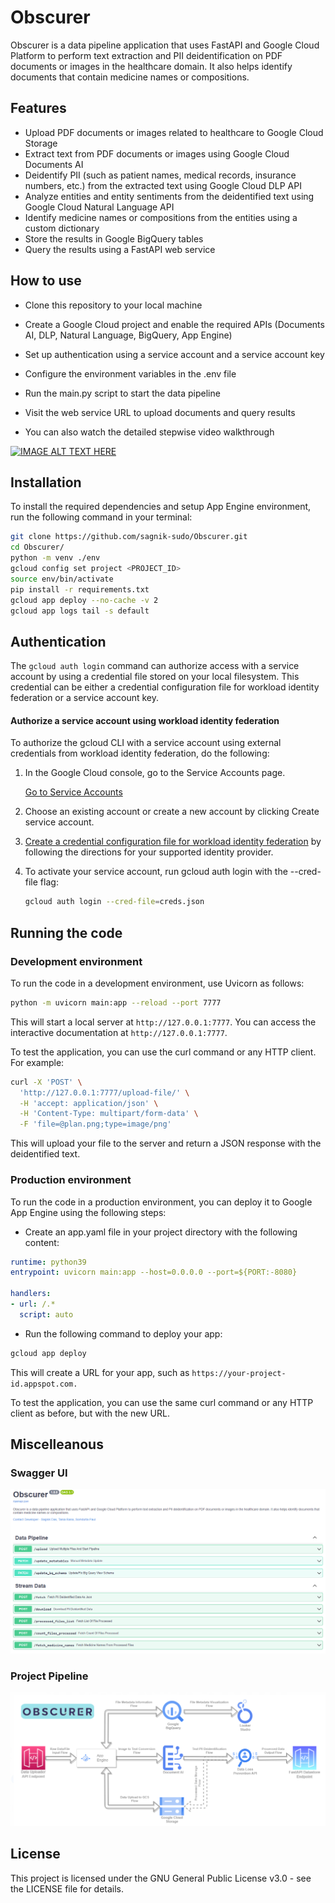 # Obscurer
Obscurer is a data pipeline application that uses FastAPI and Google Cloud Platform to perform text extraction and PII deidentification on PDF documents or images in the healthcare domain. It also helps identify documents that contain medicine names or compositions.

## Features
- Upload PDF documents or images related to healthcare to Google Cloud Storage
- Extract text from PDF documents or images using Google Cloud Documents AI
- Deidentify PII (such as patient names, medical records, insurance numbers, etc.) from the extracted text using Google Cloud DLP API
- Analyze entities and entity sentiments from the deidentified text using Google Cloud Natural Language API
- Identify medicine names or compositions from the entities using a custom dictionary
- Store the results in Google BigQuery tables
- Query the results using a FastAPI web service

## How to use
- Clone this repository to your local machine
- Create a Google Cloud project and enable the required APIs (Documents AI, DLP, Natural Language, BigQuery, App Engine)
- Set up authentication using a service account and a service account key
- Configure the environment variables in the .env file
- Run the main.py script to start the data pipeline
- Visit the web service URL to upload documents and query results

- You can also watch the detailed stepwise video walkthrough 
<!-- [here](https://www.youtube.com/watch?v=G8ZE-O2ABjM) -->

[![IMAGE ALT TEXT HERE](https://img.youtube.com/vi/G8ZE-O2ABjM/0.jpg)](https://www.youtube.com/watch?v=G8ZE-O2ABjM)


## Installation
To install the required dependencies and setup App Engine environment, run the following command in your terminal:

```bash
git clone https://github.com/sagnik-sudo/Obscurer.git
cd Obscurer/
python -m venv ./env
gcloud config set project <PROJECT_ID>
source env/bin/activate
pip install -r requirements.txt
gcloud app deploy --no-cache -v 2
gcloud app logs tail -s default
```


## Authentication

The `gcloud auth login` command can authorize access with a service account by using a credential file stored on your local filesystem. This credential can be either a credential configuration file for workload identity federation or a service account key.

#### Authorize a service account using workload identity federation
To authorize the gcloud CLI with a service account using external credentials from workload identity federation, do the following:

1. In the Google Cloud console, go to the Service Accounts page.

    [Go to Service Accounts](https://console.cloud.google.com/iam-admin/serviceaccounts)

2. Choose an existing account or create a new account by clicking Create service account.

3. [Create a credential configuration file for workload identity federation](https://console.cloud.google.com/iam-admin/serviceaccounts) by following the directions for your supported identity provider.

4. To activate your service account, run gcloud auth login with the --cred-file flag:

    ```bash
    gcloud auth login --cred-file=creds.json
    ```

## Running the code
### Development environment

To run the code in a development environment, use Uvicorn as follows:

```bash
python -m uvicorn main:app --reload --port 7777
```

This will start a local server at `http://127.0.0.1:7777`. You can access the interactive documentation at `http://127.0.0.1:7777`.

To test the application, you can use the curl command or any HTTP client. For example:

```bash
curl -X 'POST' \
  'http://127.0.0.1:7777/upload-file/' \
  -H 'accept: application/json' \
  -H 'Content-Type: multipart/form-data' \
  -F 'file=@plan.png;type=image/png'
```

This will upload your file to the server and return a JSON response with the deidentified text.

### Production environment
To run the code in a production environment, you can deploy it to Google App Engine using the following steps:

- Create an app.yaml file in your project directory with the following content:
```yaml
runtime: python39
entrypoint: uvicorn main:app --host=0.0.0.0 --port=${PORT:-8080}

handlers:
- url: /.*
  script: auto
```
- Run the following command to deploy your app:

```bash
gcloud app deploy
```

This will create a URL for your app, such as `https://your-project-id.appspot.com.`

To test the application, you can use the same curl command or any HTTP client as before, but with the new URL.

## Miscelleanous
### Swagger UI
![swagger-ui-image](./img/swagger.png)
### Project Pipeline
![project-pipeline-image](./img/plan.png)

## License
This project is licensed under the GNU General Public License v3.0 - see the LICENSE file for details.